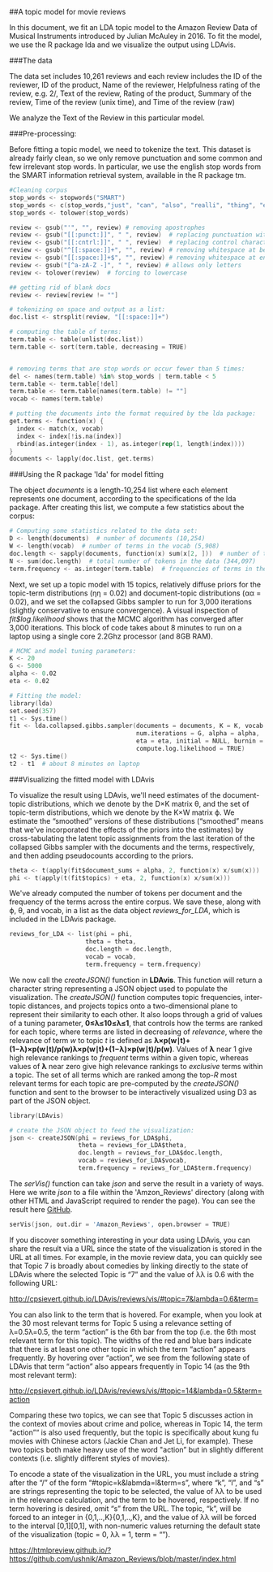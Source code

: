 ##A topic model for movie reviews

In this document, we fit an LDA topic model to the Amazon Review Data of Musical Instruments introduced by Julian McAuley in 2016. To fit the model, we use the R package lda and we visualize the output using LDAvis.

###The data

The data set includes 10,261 reviews and each review includes the ID of the reviewer, ID of the product, Name of the reviewer, Helpfulness rating of the review, e.g. 2/, Text of the review, Rating of the product, Summary of the review, Time of the review (unix time), and Time of the review (raw)

We analyze the Text of the Review in this particular model.

###Pre-processing:

Before fitting a topic model, we need to tokenize the text. This dataset is already fairly clean, so we only remove punctuation and some common and few irrelevant stop words. In particular, we use the english stop words from the SMART information retrieval system, available in the R package tm.

```s
#Cleaning corpus
stop_words <- stopwords("SMART")
stop_words <- c(stop_words,"just", "can", "also", "realli", "thing", "even")
stop_words <- tolower(stop_words)

review <- gsub("'", "", review) # removing apostrophes
review <- gsub("[[:punct:]]", " ", review)  # replacing punctuation with space
review <- gsub("[[:cntrl:]]", " ", review)  # replacing control characters with space
review <- gsub("^[[:space:]]+", "", review) # removing whitespace at beginning of documents
review <- gsub("[[:space:]]+$", "", review) # removing whitespace at end of documents
review <- gsub("[^a-zA-Z -]", " ", review) # allows only letters
review <- tolower(review)  # forcing to lowercase

## getting rid of blank docs
review <- review[review != ""]

# tokenizing on space and output as a list:
doc.list <- strsplit(review, "[[:space:]]+")

# computing the table of terms:
term.table <- table(unlist(doc.list))
term.table <- sort(term.table, decreasing = TRUE)


# removing terms that are stop words or occur fewer than 5 times:
del <- names(term.table) %in% stop_words | term.table < 5
term.table <- term.table[!del]
term.table <- term.table[names(term.table) != ""]
vocab <- names(term.table)

# putting the documents into the format required by the lda package:
get.terms <- function(x) {
  index <- match(x, vocab)
  index <- index[!is.na(index)]
  rbind(as.integer(index - 1), as.integer(rep(1, length(index))))
}
documents <- lapply(doc.list, get.terms)
```


###Using the R package 'lda' for model fitting

The object *documents* is a length-10,254 list where each element represents one document, according to the specifications of the lda package. After creating this list, we compute a few statistics about the corpus:

```s
# Computing some statistics related to the data set:
D <- length(documents)  # number of documents (10,254)
W <- length(vocab)  # number of terms in the vocab (5,908)
doc.length <- sapply(documents, function(x) sum(x[2, ]))  # number of tokens per document [16, 31, 36, 17, 13, 20 ...]
N <- sum(doc.length)  # total number of tokens in the data (344,097)
term.frequency <- as.integer(term.table)  # frequencies of terms in the corpus [5549, 4121, 3811, 3608, 3423, ...]
```


Next, we set up a topic model with 15 topics, relatively diffuse priors for the topic-term distributions (ηη = 0.02) and document-topic distributions (αα = 0.02), and we set the collapsed Gibbs sampler to run for 3,000 iterations (slightly conservative to ensure convergence). A visual inspection of *fit$log.likelihood* shows that the MCMC algorithm has converged after 3,000 iterations. This block of code takes about 8 minutes to run on a laptop using a single core 2.2Ghz processor (and 8GB RAM).

```s
# MCMC and model tuning parameters:
K <- 20
G <- 5000
alpha <- 0.02
eta <- 0.02

# Fitting the model:
library(lda)
set.seed(357)
t1 <- Sys.time()
fit <- lda.collapsed.gibbs.sampler(documents = documents, K = K, vocab = vocab, 
                                   num.iterations = G, alpha = alpha, 
                                   eta = eta, initial = NULL, burnin = 0,
                                   compute.log.likelihood = TRUE)
t2 <- Sys.time()
t2 - t1  # about 8 minutes on laptop
```


###Visualizing the fitted model with LDAvis

To visualize the result using LDAvis, we'll need estimates of the document-topic distributions, which we denote by the D×K matrix θ, and the set of topic-term distributions, which we denote by the K×W matrix ϕ. We estimate the “smoothed” versions of these distributions (“smoothed” means that we've incorporated the effects of the priors into the estimates) by cross-tabulating the latent topic assignments from the last iteration of the collapsed Gibbs sampler with the documents and the terms, respectively, and then adding pseudocounts according to the priors. 

```s
theta <- t(apply(fit$document_sums + alpha, 2, function(x) x/sum(x)))
phi <- t(apply(t(fit$topics) + eta, 2, function(x) x/sum(x)))
```
We've already computed the number of tokens per document and the frequency of the terms across the entire corpus. We save these, along with ϕ, θ, and vocab, in a list as the data object *reviews_for_LDA*, which is included in the LDAvis package.

```s
reviews_for_LDA <- list(phi = phi,
                     theta = theta,
                     doc.length = doc.length,
                     vocab = vocab,
                     term.frequency = term.frequency)
```                    
We now call the *createJSON()* function in **LDAvis**. This function will return a character string representing a JSON object used to populate the visualization. The *createJSON()* function computes topic frequencies, inter-topic distances, and projects topics onto a two-dimensional plane to represent their similarity to each other. It also loops through a grid of values of a tuning parameter, **0≤λ≤10≤λ≤1**, that controls how the terms are ranked for each topic, where terms are listed in decreasing of *relevance*, where the relevance of term *w* to topic *t* is defined as **λ×p(w∣t)+(1−λ)×p(w∣t)/p(w)λ×p(w∣t)+(1−λ)×p(w∣t)/p(w)**. Values of **λ** near 1 give high relevance rankings to *frequent* terms within a given topic, whereas values of **λ** near zero give high relevance rankings to *exclusive* terms within a topic. The set of all terms which are ranked among the top-*R* most relevant terms for each topic are pre-computed by the *createJSON()* function and sent to the browser to be interactively visualized using D3 as part of the JSON object.

```s
library(LDAvis)

# create the JSON object to feed the visualization:
json <- createJSON(phi = reviews_for_LDA$phi, 
                   theta = reviews_for_LDA$theta, 
                   doc.length = reviews_for_LDA$doc.length, 
                   vocab = reviews_for_LDA$vocab, 
                   term.frequency = reviews_for_LDA$term.frequency)
```                   
                   
The *serVis()* function can take *json* and serve the result in a variety of ways. Here we write *json* to a file within the 'Amzon_Reviews' directory (along with other HTML and JavaScript required to render the page). You can see the result here [GitHub](https://htmlpreview.github.io/#topic=0&lambda=1&term=).

```s
serVis(json, out.dir = 'Amazon_Reviews', open.browser = TRUE)
```

If you discover something interesting in your data using LDAvis, you can share the result via a URL since the state of the visualization is stored in the URL at all times. For example, in the movie review data, you can quickly see that Topic 7 is broadly about comedies by linking directly to the state of LDAvis where the selected Topic is “7” and the value of λλ is 0.6 with the following URL:

http://cpsievert.github.io/LDAvis/reviews/vis/#topic=7&lambda=0.6&term=

You can also link to the term that is hovered. For example, when you look at the 30 most relevant terms for Topic 5 using a relevance setting of λ=0.5λ=0.5, the term “action” is the 6th bar from the top (i.e. the 6th most relevant term for this topic). The widths of the red and blue bars indicate that there is at least one other topic in which the term “action” appears frequently. By hovering over “action”, we see from the following state of LDAvis that term “action” also appears frequently in Topic 14 (as the 9th most relevant term):

http://cpsievert.github.io/LDAvis/reviews/vis/#topic=14&lambda=0.5&term=action

Comparing these two topics, we can see that Topic 5 discusses action in the context of movies about crime and police, whereas in Topic 14, the term “action”“ is also used frequently, but the topic is specifically about kung fu movies with Chinese actors (Jackie Chan and Jet Li, for example). These two topics both make heavy use of the word "action” but in slightly different contexts (i.e. slightly different styles of movies).

To encode a state of the visualization in the URL, you must include a string after the “/” of the form “#topic=k&labmda=l&term=s”, where “k”, “l”, and “s” are strings representing the topic to be selected, the value of λλ to be used in the relevance calculation, and the term to be hovered, respectively. If no term hovering is desired, omit “s” from the URL. The topic, “k”, will be forced to an integer in {0,1,..,K}{0,1,..,K}, and the value of λλ will be forced to the interval [0,1][0,1], with non-numeric values returning the default state of the visualization (topic = 0, λλ = 1, term = “”).


https://htmlpreview.github.io/?https://github.com/ushnik/Amazon_Reviews/blob/master/index.html
